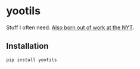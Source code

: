 # yootils

Stuff I often need. [Also born out of work at the NYT](https://github.com/Rich-Harris/yootils).

## Installation
```zsh
pip install yootils
```